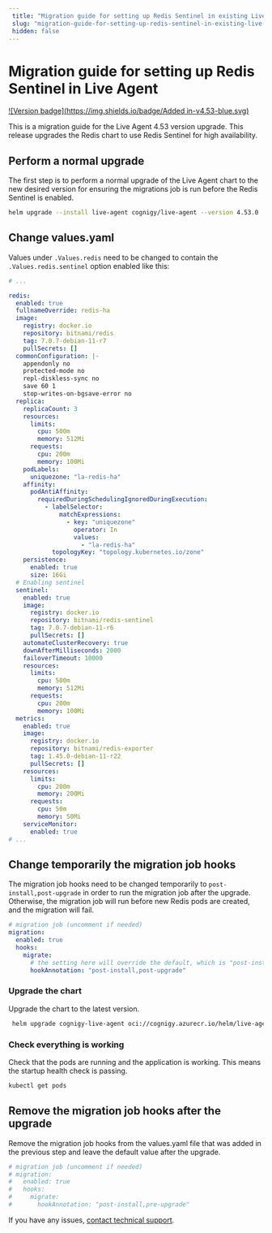 ```yaml
---
 title: "Migration guide for setting up Redis Sentinel in existing Live Agent installation" 
 slug: "migration-guide-for-setting-up-redis-sentinel-in-existing-live-agent-installation"
 hidden: false 
---
```


# Migration guide for setting up Redis Sentinel in Live Agent

[![Version badge](https://img.shields.io/badge/Added in-v4.53-blue.svg)](../../../release-notes/4.53.md)

This is a migration guide for the Live Agent 4.53 version upgrade. This release upgrades the Redis chart to use Redis Sentinel for high availability.

## Perform a normal upgrade

The first step is to perform a normal upgrade of the Live Agent chart to the new desired version for ensuring the migrations job is run before the Redis Sentinel is enabled.

```bash
helm upgrade --install live-agent cognigy/live-agent --version 4.53.0
```

## Change values.yaml

Values under `.Values.redis` need to be changed to contain the `.Values.redis.sentinel` option enabled like this:

```yaml
# ...

redis:
  enabled: true
  fullnameOverride: redis-ha
  image:
    registry: docker.io
    repository: bitnami/redis
    tag: 7.0.7-debian-11-r7
    pullSecrets: []
  commonConfiguration: |-
    appendonly no
    protected-mode no
    repl-diskless-sync no
    save 60 1
    stop-writes-on-bgsave-error no
  replica:
    replicaCount: 3
    resources:
      limits:
        cpu: 500m
        memory: 512Mi
      requests:
        cpu: 200m
        memory: 100Mi
    podLabels:
      uniquezone: "la-redis-ha"
    affinity:
      podAntiAffinity:
        requiredDuringSchedulingIgnoredDuringExecution:
          - labelSelector:
              matchExpressions:
                - key: "uniquezone"
                  operator: In
                  values:
                    - "la-redis-ha"
            topologyKey: "topology.kubernetes.io/zone"
    persistence:
      enabled: true
      size: 16Gi
  # Enabling sentinel
  sentinel:
    enabled: true
    image:
      registry: docker.io
      repository: bitnami/redis-sentinel
      tag: 7.0.7-debian-11-r6
      pullSecrets: []
    automateClusterRecovery: true
    downAfterMilliseconds: 2000
    failoverTimeout: 10000
    resources:
      limits:
        cpu: 500m
        memory: 512Mi
      requests:
        cpu: 200m
        memory: 100Mi
  metrics:
    enabled: true
    image:
      registry: docker.io
      repository: bitnami/redis-exporter
      tag: 1.45.0-debian-11-r22
      pullSecrets: []
    resources:
      limits:
        cpu: 200m
        memory: 200Mi
      requests:
        cpu: 50m
        memory: 50Mi
    serviceMonitor:
      enabled: true
# ...
```

## Change temporarily the migration job hooks

The migration job hooks need to be changed temporarily to `post-install,post-upgrade` in order to run the migration job after the upgrade. Otherwise, the migration job will run before new Redis pods are created, and the migration will fail.

```yaml
# migration job (uncomment if needed)
migration:
  enabled: true
  hooks:
    migrate:
      # the setting here will override the default, which is "post-install,pre-upgrade"
      hookAnnotation: "post-install,post-upgrade"
```

### Upgrade the chart

Upgrade the chart to the latest version.

```bash
 helm upgrade cognigy-live-agent oci://cognigy.azurecr.io/helm/live-agent --version X.X.X --namespace live-agent -f custom-values.yaml
```

### Check everything is working

Check that the pods are running and the application is working. This means the startup health check is passing.

```bash
kubectl get pods
```

## Remove the migration job hooks after the upgrade

Remove the migration job hooks from the values.yaml file that was added in the previous step and leave the default value after the upgrade.

```yaml
# migration job (uncomment if needed)
# migration:
#   enabled: true
#   hooks:
#     migrate:
#       hookAnnotation: "post-install,pre-upgrade"
```

If you have any issues, [contact technical support](https://support.cognigy.com/hc/en-us/requests/new?).

